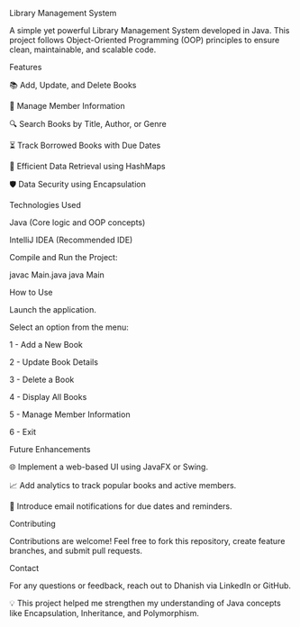 Library Management System

A simple yet powerful Library Management System developed in Java. This project follows Object-Oriented Programming (OOP) principles to ensure clean, maintainable, and scalable code.

Features

📚 Add, Update, and Delete Books

👥 Manage Member Information

🔍 Search Books by Title, Author, or Genre

⏳ Track Borrowed Books with Due Dates

🔄 Efficient Data Retrieval using HashMaps

🛡️ Data Security using Encapsulation


Technologies Used

Java (Core logic and OOP concepts)

IntelliJ IDEA (Recommended IDE)


Compile and Run the Project:

javac Main.java
java Main

How to Use

Launch the application.

Select an option from the menu:

1 - Add a New Book

2 - Update Book Details

3 - Delete a Book

4 - Display All Books

5 - Manage Member Information

6 - Exit


Future Enhancements

🌐 Implement a web-based UI using JavaFX or Swing.

📈 Add analytics to track popular books and active members.

🔔 Introduce email notifications for due dates and reminders.

Contributing

Contributions are welcome! Feel free to fork this repository, create feature branches, and submit pull requests.

Contact

For any questions or feedback, reach out to Dhanish via LinkedIn or GitHub.

💡 This project helped me strengthen my understanding of Java concepts like Encapsulation, Inheritance, and Polymorphism.

